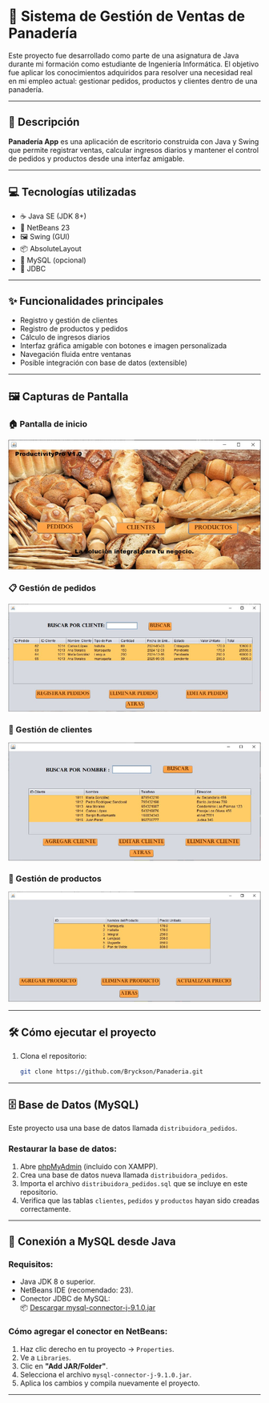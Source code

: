 # 🥖 Sistema de Gestión de Ventas de Panadería

Este proyecto fue desarrollado como parte de una asignatura de Java durante mi formación como estudiante de Ingeniería Informática. 
El objetivo fue aplicar los conocimientos adquiridos para resolver una necesidad real en mi empleo actual: gestionar pedidos, productos y clientes dentro de una panadería.

---

## 📌 Descripción

**Panadería App** es una aplicación de escritorio construida con Java y Swing que permite registrar ventas, calcular ingresos diarios y mantener el control de pedidos y productos desde una interfaz amigable.

---

## 💻 Tecnologías utilizadas

- ☕ Java SE (JDK 8+)
- 🧰 NetBeans 23
- 🖼️ Swing (GUI)
- 📦 AbsoluteLayout
- 🐬 MySQL (opcional)
- 🔗 JDBC

---

## ✨ Funcionalidades principales

- Registro y gestión de clientes
- Registro de productos y pedidos
- Cálculo de ingresos diarios
- Interfaz gráfica amigable con botones e imagen personalizada
- Navegación fluida entre ventanas
- Posible integración con base de datos (extensible)

---

## 🖼️ Capturas de Pantalla

### 🏠 Pantalla de inicio
![Inicio](Panaderia/screenshots/Inicio.jpg)

### 📋 Gestión de pedidos
![Pedidos](Panaderia/screenshots/Pedido.jpg)

### 👥 Gestión de clientes
![Clientes](Panaderia/screenshots/Cliente.jpg)

### 🍞 Gestión de productos
![Productos](Panaderia/screenshots/Producto.jpg)


---

## 🛠️ Cómo ejecutar el proyecto

1. Clona el repositorio:
   ```bash
   git clone https://github.com/Bryckson/Panaderia.git
---

## 🗄️ Base de Datos (MySQL)

Este proyecto usa una base de datos llamada `distribuidora_pedidos`.

### Restaurar la base de datos:

1. Abre [phpMyAdmin](http://localhost/phpmyadmin/) (incluido con XAMPP).
2. Crea una base de datos nueva llamada `distribuidora_pedidos`.
3. Importa el archivo `distribuidora_pedidos.sql` que se incluye en este repositorio.
4. Verifica que las tablas `clientes`, `pedidos` y `productos` hayan sido creadas correctamente.

---

## 🔌 Conexión a MySQL desde Java

### Requisitos:

- Java JDK 8 o superior.
- NetBeans IDE (recomendado: 23).
- Conector JDBC de MySQL:  
  📦 [Descargar mysql-connector-j-9.1.0.jar](https://dev.mysql.com/downloads/connector/j/)

### Cómo agregar el conector en NetBeans:

1. Haz clic derecho en tu proyecto → `Properties`.
2. Ve a `Libraries`.
3. Clic en **"Add JAR/Folder"**.
4. Selecciona el archivo `mysql-connector-j-9.1.0.jar`.
5. Aplica los cambios y compila nuevamente el proyecto.

---


